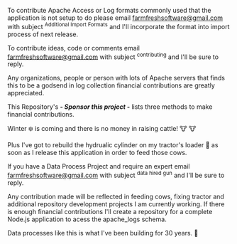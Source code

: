To contribute Apache Access or Log formats commonly used that the application is not setup to do please email farmfreshsoftware@gmail.com
with subject <sup>Additional Import Formats</sup> and I'll incorporate the format into import process of next release. 

To contribute ideas, code or comments email farmfreshsoftware@gmail.com with subject <sup>contributing</sup> and I'll be sure to reply.

Any organizations, people or person with lots of Apache servers that finds this to be a godsend in log collection financial contributions are greatly appreciated.

This Repository's ***- Sponsor this project -*** lists three methods to make financial contributions.

Winter :snowflake: is coming and there is no money in raising cattle! :cow: :cow:
 
Plus I've got to rebuild the hydrualic cylinder on my tractor's loader :tractor: as soon as I release this application in order to feed those cows.

If you have a Data Process Project and require an expert email farmfreshsoftware@gmail.com with subject <sup>data hired gun</sup> and I'll be sure to reply.

Any contribution made will be reflected in feeding cows, fixing tractor and additional repository development projects I am currently working. 
If there is enough financial contributions I'll create a repository for a complete Node.js application to acess the apache_logs schema.

Data processes like this is what I've been building for 30 years. :information_desk_person:
